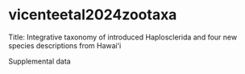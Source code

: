 # vicenteetal2024zootaxa 
Title: Integrative taxonomy of introduced Haplosclerida and four new species descriptions from Hawaiʻi

Supplemental data
